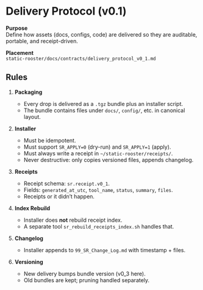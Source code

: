 # Delivery Protocol (v0.1)

**Purpose**  
Define how assets (docs, configs, code) are delivered so they are auditable, portable, and receipt-driven.

**Placement**  
`static-rooster/docs/contracts/delivery_protocol_v0_1.md`

## Rules

1. **Packaging**
   - Every drop is delivered as a `.tgz` bundle plus an installer script.
   - The bundle contains files under `docs/`, `config/`, etc. in canonical layout.

2. **Installer**
   - Must be idempotent.
   - Must support `SR_APPLY=0` (dry-run) and `SR_APPLY=1` (apply).
   - Must always write a receipt in `~/static-rooster/receipts/`.
   - Never destructive: only copies versioned files, appends changelog.

3. **Receipts**
   - Receipt schema: `sr.receipt.v0_1`.
   - Fields: `generated_at_utc`, `tool_name`, `status`, `summary`, `files`.
   - Receipts or it didn’t happen.

4. **Index Rebuild**
   - Installer does **not** rebuild receipt index.
   - A separate tool `sr_rebuild_receipts_index.sh` handles that.

5. **Changelog**
   - Installer appends to `99_SR_Change_Log.md` with timestamp + files.

6. **Versioning**
   - New delivery bumps bundle version (v0_3 here).
   - Old bundles are kept; pruning handled separately.

